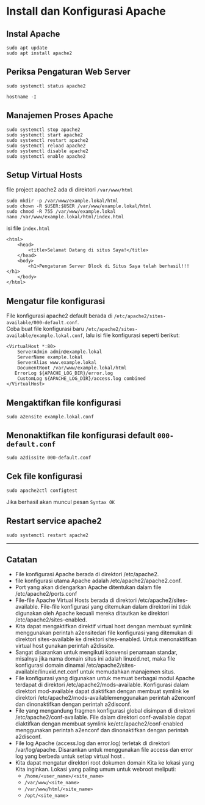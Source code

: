 # Install dan Konfigurasi Apache
## Instal Apache
```
sudo apt update
sudo apt install apache2
```
## Periksa Pengaturan Web Server
```
sudo systemctl status apache2

hostname -I
```
## Manajemen Proses Apache
```
sudo systemctl stop apache2
sudo systemctl start apache2
sudo systemctl restart apache2
sudo systemctl reload apache2
sudo systemctl disable apache2
sudo systemctl enable apache2
```
## Setup Virtual Hosts  
file project apache2 ada di direktori `/var/www/html`
```
sudo mkdir -p /var/www/example.lokal/html
sudo chown -R $USER:$USER /var/www/example.lokal/html
sudo chmod -R 755 /var/www/example.lokal
nano /var/www/example.lokal/html/index.html
```
isi file `index.html`
```
<html>
    <head>
        <title>Selamat Datang di situs Saya!</title>
    </head>
    <body>
        <h1>Pengaturan Server Block di Situs Saya telah berhasil!!!</h1>
    </body>
</html>
```
## Mengatur file konfigurasi  
File konfigurasi apache2 default berada di `/etc/apache2/sites-available/000-default.conf`.  
Coba buat file konfigurasi baru `/etc/apache2/sites-available/example.lokal.conf`, lalu isi file konfigurasi seperti berikut:
```
<VirtualHost *:80>
    ServerAdmin admin@example.lokal
    ServerName example.lokal
    ServerAlias www.example.lokal
    DocumentRoot /var/www/example.lokal/html
   ErrorLog ${APACHE_LOG_DIR}/error.log
    CustomLog ${APACHE_LOG_DIR}/access.log combined
</VirtualHost>
```
## Mengaktifkan file konfigurasi
```
sudo a2ensite example.lokal.conf
```
## Menonaktifkan file konfigurasi default `000-default.conf`
```
sudo a2dissite 000-default.conf
```
## Cek file konfigurasi
```
sudo apache2ctl configtest
```
Jika berhasil akan muncul pesan `Syntax OK`  
## Restart service apache2
```
sudo systemctl restart apache2
```
---

## Catatan

- File konfigurasi Apache berada di direktori /etc/apache2.  
- file konfigurasi utama Apache adalah /etc/apache2/apache2.conf.
- Port yang akan didengarkan Apache ditentukan dalam file /etc/apache2/ports.conf
- File-file Apache Virtual Hosts berada di direktori /etc/apache2/sites-available. File-file konfigurasi yang ditemukan dalam direktori ini tidak digunakan oleh Apache kecuali mereka ditautkan ke direktori /etc/apache2/sites-enabled.
- Kita dapat mengaktifkan direktif virtual host dengan membuat symlink menggunakan perintah a2ensitedari file konfigurasi yang ditemukan di direktori sites-available ke direktori sites-enabled. Untuk menonaktifkan virtual host gunakan perintah a2dissite.
- Sangat disarankan untuk mengikuti konvensi penamaan standar, misalnya jika nama domain situs ini adalah linuxid.net, maka file konfigurasi domain dinamai /etc/apache2/sites-available/linuxid.net.conf untuk memudahkan manajemen situs.
- File konfigurasi yang digunakan untuk memuat berbagai modul Apache terdapat di direktori /etc/apache2/mods-available. Konfigurasi dalam direktori mod-available dapat diaktifkan dengan membuat symlink ke direktori /etc/apache2/mods-availablemenggunakan perintah a2enconf dan dinonaktifkan dengan perintah a2disconf.
- File yang mengandung fragmen konfigurasi global disimpan di direktori /etc/apache2/conf-available. File dalam direktori conf-available dapat diaktifkan dengan membuat symlink ke/etc/apache2/conf-enabled menggunakan perintah a2enconf dan dinonaktifkan dengan perintah a2disconf.
- File log Apache (access.log dan error.log) terletak di direktori /var/log/apache. Disarankan untuk menggunakan file access dan error log yang berbeda untuk setiap virtual host .
- Kita dapat mengatur direktori root dokumen domain Kita ke lokasi yang Kita inginkan. Lokasi yang paling umum untuk webroot meliputi:
    - `/home/<user_name>/<site_name>`
    - `/var/www/<site_name>`
    - `/var/www/html/<site_name>`
    - `/opt/<site_name>`
